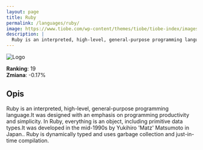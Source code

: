 ```yaml
---
layout: page
title: Ruby
permalink: /languages/ruby/
image: https://www.tiobe.com/wp-content/themes/tiobe/tiobe-index/images/Ruby.png
description: |
  Ruby is an interpreted, high-level, general-purpose programming language.It was designed with an emphasis on programming productivity and simplicity. In Ruby, everything is an object, including primitive data types.It was developed in the mid-1990s by Yukihiro 'Matz' Matsumoto in Japan.. Ruby is dynamically typed and uses garbage collection and just-in-time compilation.
---
```


![Logo](https://www.tiobe.com/wp-content/themes/tiobe/tiobe-index/images/Ruby.png)

**Ranking**: 19  
**Zmiana**: -0.17%    

## Opis

Ruby is an interpreted, high-level, general-purpose programming language.It was designed with an emphasis on programming productivity and simplicity. In Ruby, everything is an object, including primitive data types.It was developed in the mid-1990s by Yukihiro 'Matz' Matsumoto in Japan.. Ruby is dynamically typed and uses garbage collection and just-in-time compilation.
